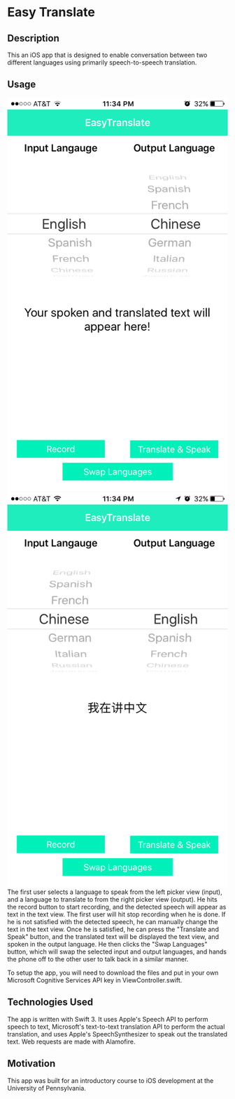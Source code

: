 # Easy Translate

## Description
This an iOS app that is designed to enable conversation between two different languages using primarily speech-to-speech translation. 

## Usage
![alt text](https://github.com/heallen/speechTranslationApp/blob/master/images/mainScreen.PNG)
![alt text](https://github.com/heallen/speechTranslationApp/blob/master/images/translated.PNG)
The first user selects a language to speak from the left picker view (input), and a language to translate to from the right picker view (output).
He hits the record button to start recording, and the detected speech will appear as text in the text view. The first user will hit stop recording when he is done.
If he is not satisfied with the detected speech, he can manually change the text in the text view. Once he is satisfied, he can press the "Translate and Speak" button, and the translated text will be displayed the text view, and spoken in the output language.
He then clicks the "Swap Languages" button, which will swap the selected input and output languages, and hands the phone off to the other user to talk back in a similar manner.

To setup the app, you will need to download the files and put in your own Microsoft Cognitive Services API key in ViewController.swift.

## Technologies Used
The app is written with Swift 3. It uses Apple's Speech API to perform speech to text, Microsoft's text-to-text translation API to perform the actual translation, and uses Apple's SpeechSynthesizer to speak out the translated text. Web requests are made with Alamofire. 

## Motivation
This app was built for an introductory course to iOS development at the University of Pennsylvania.
